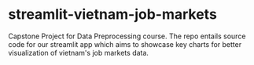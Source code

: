# streamlit-vietnam-job-markets
Capstone Project for Data Preprocessing course. The repo entails source code for our streamlit app which aims to showcase key charts for better visualization of vietnam's job markets data.
